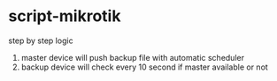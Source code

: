 # script-mikrotik

step by step logic

 1. master device will push backup file with automatic scheduler
 2. backup device will check every 10 second if master available or not

